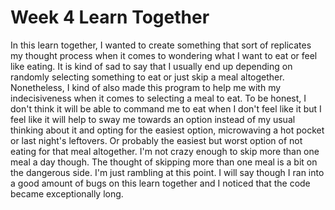 # Week 4 Learn Together

In this learn together, I wanted to create something that 
sort of replicates my thought process when it comes to wondering
what I want to eat or feel like eating. It is kind of sad to say
that I usually end up depending on randomly selecting something to
eat or just skip a meal altogether. Nonetheless, I kind of also
made this program to help me with my indecisiveness when it comes
to selecting a meal to eat. To be honest, I don't think it will be
able to command me to eat when I don't feel like it but I feel like
it will help to sway me towards an option instead of my usual thinking
about it and opting for the easiest option, microwaving a hot pocket or
last night's leftovers. Or probably the easiest but worst option of not
eating for that meal altogether. I'm not crazy enough to skip more than one
meal a day though. The thought of skipping more than one meal is a bit
on the dangerous side. I'm just rambling at this point. I will say though
I ran into a good amount of bugs on this learn together and I noticed that
the code became exceptionally long.
